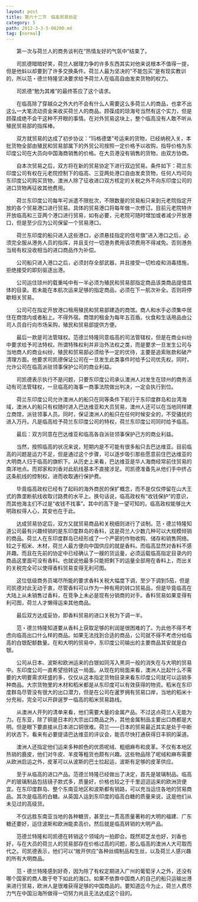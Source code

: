 ```yaml
---
layout: post
title: 第六十二节　临高贸易协定
category: 5
path: 2012-3-3-5-06200.md
tag: [normal]
---
```


　　第一次与荷兰人的商务谈判在“热情友好的气氛中”结束了。

　　司凯德暗暗好笑，荷兰人据理力争的许多东西其实对他来说根本不值得一提，但是他蚪以却要到了许多交换条件。荷兰人最为坚决的“不能包买”是有现实教训的，所以范・德兰特隆坚决要求给予荷兰人在临高自由发卖货物的权力。

　　司凯德“勉为其难”的最终答应了这个请求。

　　在临高除了穿越众之外大约不会有什么人需要这么多荷兰人的商品，也拿不出这么一大笔流动资金来收买荷兰人的商品。顾葆成的琼海号当然有这个实力，但是顾葆成绝不会干这种不开眼的事情。在对外贸易这块上，整个临高没有人敢不听从殖民贸易部的指挥棒。

　　双方就贸易的达成了初步协议：“玛格德堡”号运来的货物，已经纳税入关，本批货物全部由殖民和贸易部属下的外贸公司按照一定价格予以收购，指导价格为东印度公司在大员向中国海商销售的价格。在大员港没有销售的货物，由双方协商。

　　自本次贸易之后，双方将在新的贸易协定下进行双边贸易。条件如下：荷兰东印度公司有权在元老院控制下的临高、三亚两处港口自由发卖货物，任何人均可向东印度公司购买货物，澳洲人除了征收进口双方核定的关税之外不向东印度公司的进口货物再征收其他费用。

　　荷兰东印度公司每年可派遣不限批次，不限数量的贸易船只来到元老院指定开放的各个贸易港口进行贸易。具体的贸易港口将每年做一次修订。目前元老院特许开放临高和三亚两个港口进行贸易，如有必要，元老院可随时增加或者减少开放港口，但是至少应为公司保留一个贸易港口。

　　荷兰东印度的船只进入这些港口，必须悬挂指定的信号旗”进入港口之后，必须完全服从港务人员的指挥，并且支付一切港务费用该项费用不得减免。否则港务当局有权没收相当的进口商品作为补偿。

　　公司船只进入港口之后，必须封存全部武器，并且接受一切检疫和消毒措施，拒绝接受的即刻驱逐出港。

　　公司运住琼州的载重吨中有一半必须为殖民和贸易部指定商品该类商品提借具体的目录。若未能在本航次运来足够的指定商品，必须在下一航次补全。否则将停歇相关贸易。

　　公司可在指定开放港口租用殖民和贸易部建造的商馆。商人和水手必须集中居住在商馆内或者船上。不得外宿。商馆的租金为每年五百盾。伙食和生话用品由公司人员自行向市场采购，殖民和贸易部提供方便。

　　最后一款是司法管辖权。范德兰特隆同意临高的司法管辖权，但是在商业纠纷中要求给予司法特权。所谓特殊权利并非治外法权之类，而是要求一旦发生公司与当地商人的商业纠纷，殖民和贸易部必须给予一定的优待，主要是追索账款和破产清理方面。他要求司凯德保证公司在一旦发生此类事件时给予公司优先权。同时，允许公司在临高派驻领事保护公司的商业利益。

　　司凯德表示执行不是问题，只要东印度公司承认澳洲人对发生在琼州的商务活动有司法管辖权，一旦临高的海事一商事法院做出判决，一定会执行到位。

　　荷兰东印度公司允许澳洲人的船只在同等条件下航行于东印度群岛和台湾海域，澳洲人的船只有权随时进入巴达维亚和大员贸易，澳州人还可以在当地同样建立商馆，派驻领事人员。同时，保证澳洲人的船只在任何时候安全的，不受骚扰的进入万丹。凡是临高给予荷兰东印度公司的特权，荷兰东印度公司同时给予临高。

　　最后：双方同意在巴达维亚和临高各自派驻领事保护己方的商业利益。

　　当然，按照临高的状况来说，短期内是不可能有很多船只去巴达维亚。目前临高的问题是运力不足，但是通过这个步骤，可以逐步吸引那些愿意前住巴达维亚的大明商人归于临高的旗帜下。从历史上来看，巴达维亚是华人海商经常前住贸易的南洋地点。而郑家和刘香对此航线基本不直接涉足。司凯德准备先从他们手中挤占这条航线的控制权，进而收取通行保护费。

　　毕竟临高政权已经有了起码的海外商民的保扩概念，而不是仅仅停留在山大王式的靠垄断航线收取讨路费的水平上。换句话说，临高政权有“收钱保护”的意识，而其他海主们不过是“收钱不找事”。其中的高下是一望可知的。临高政权能够比大明政权得人心，其安也在于此。

　　达成贸易协定后，双方又就贸易商品和关税细则进行了谈制。范・德兰特隆知道公司最有兴趣倾销的是东印度群岛的香料，这是荷兰人少数几种可以大规模倾销的商品。荷兰人在东印度群岛已经形成了一个严密的作物收购、储存和销售网络。较之于稻米、木材，荷兰人最方便向中国供应的就是香料。而临高显然对香料不感并趣。而且在先前的协定中已经确认了一艘的货运量，必须运载临高指定目录内的商品这里面可没有香料。也就说他最多只能把剩下的运量全部用在香料上，而出关的关税完全可以使得香料贸易变得无利可图。

　　这位低级商务员竭尽所能的要求香料关税大幅度下调，至少下调到5茄，但是司凯德对此无动于衷，尽管香料可以作为一种有用的转口贸易品，但是毕竟临高在大陆上从未销售过香料，在竞争上未必是现有分销商的对手。香料贸易如果变得有利可图，荷兰人才懒得运来其他商品。

　　最后双方达成妥协，即香料贸易的进口关税为下调一半。

　　范・德兰特隆知道要从香料上获取足够的利润是很困难的了。为此他不得不考虑向临高出口什么样的商品。如果无法找到合适的商品，公司就不得不考虑分给临高的白银配额数量。在和大明的贸易中，东印度公司输出的主要商品其安就是白银。

　　公司从日本、波斯和欧洲运来的白银如同泻入黑洞一般的消失在与大明的贸易中。东印度公司一直希望扭转这一局面。从现在的局面来看，澳洲人比起什么不需要的大明要需求旺盛的多，仅仅从这本指定货物目录来看东印度公司就可以运销多种商品。大宗货物里的木材和稻米都是从东印度可以有效获得的物资。稻米在东印度群岛尽管没有很大的出口潜力，但是在公司在暹罗拥有贸易口岸，当地的稻米十分充裕，完全可以开辟逞罗一临高的稻米贸易路线。

　　从澳洲人开列的清单来看，他们需要大量的金属产品。不过这点荷兰人无能为力。在东亚，除了铜是日本的大宗出口商品之外，其他金属制品主要出口商都是大明。但是眼下要直接从日本进口铜很难。荷兰――日本的贸易最近其实是处于中断的状态下。看来有必要提请巴达维亚的评议会，能否尽快打通获得日丰铜的渠道。

　　澳洲人还指定他们运来多种颜色的优质呢绒、粗细麻布和皮革。不仅有本地区热销的鹿皮，他们对牛皮、羊皮等粗货也颇有兴趣。这些物品除了呢绒和麻布需要从欧洲启运之外，皮革可以从波斯的巴士拉起运，波斯有足够的皮革供应。

　　至于从临高的进口产品。范德兰特隆已经做出了决定，首先是玻璃制品。临高产的玻璃制品包括镜子款式多，质量好，价格也较之于千里迢迢运来的欧洲货便宜。在东印度群岛、整个东南亚地区和波斯都有销路，可以充当运住各地的贸易商品。其次是临高的白糖。从英国人运到东印度的临高白糖的质量来说，这是他们从未见过的高级货。

　　不仅远胜东南亚当地的各种糖货，甚至比一贯高质量著称的大明的福建、广东糖还要好，运住波斯和欧洲能卖高价。然后就是临高转销的大明产品。

　　范德兰特隆和司凯德在转销这个领域内一拍即合。既然郑芝龙也好，刘香也好，与在大员的荷兰人的贸易部存在价格过高的问题，那么临高的澳洲人大可取而代之。司凯德表示，他们可以“敞开供应”各种丝绸制品和生丝，以及荷兰人感兴趣的所有大明商品。

　　范・德兰特隆感到好奇，因为除了有权定期进入广州的葡萄牙人之外，还没有哪个国家的商人敢于夸下如此的海口。如果不依靠中国商人的自己的船只运输出港来进行贸易，欧洲人是很难获得足够的中国商品的。要知道迄今为止，荷兰人费尽力气在中国沿海所做得一切努力尚且无法达成这个目的。
